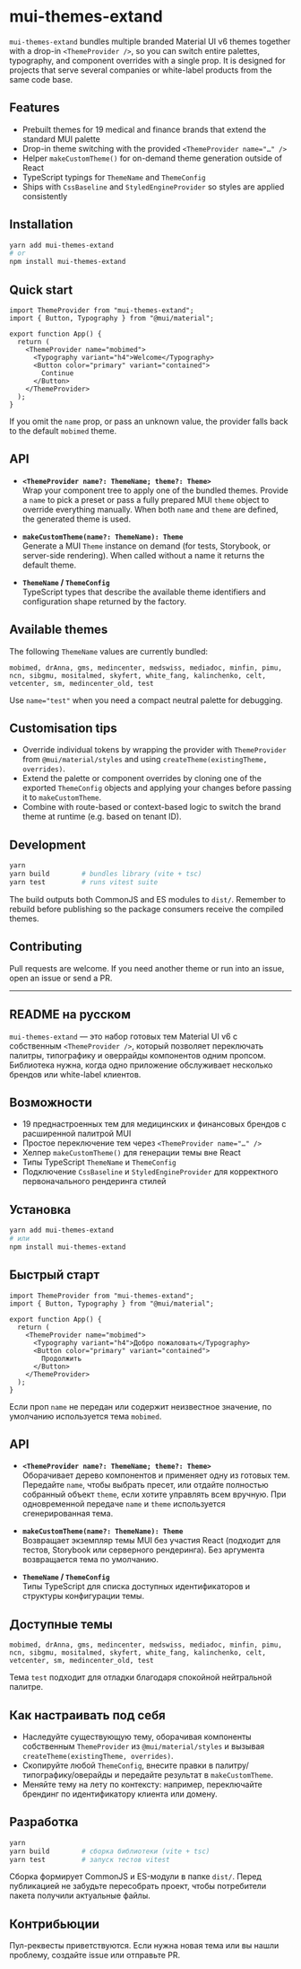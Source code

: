 # mui-themes-extand

`mui-themes-extand` bundles multiple branded Material UI v6 themes together with a drop-in `<ThemeProvider />`, so you can switch entire palettes, typography, and component overrides with a single prop. It is designed for projects that serve several companies or white-label products from the same code base.

## Features

- Prebuilt themes for 19 medical and finance brands that extend the standard MUI palette
- Drop-in theme switching with the provided `<ThemeProvider name="…" />`
- Helper `makeCustomTheme()` for on-demand theme generation outside of React
- TypeScript typings for `ThemeName` and `ThemeConfig`
- Ships with `CssBaseline` and `StyledEngineProvider` so styles are applied consistently

## Installation

```bash
yarn add mui-themes-extand
# or
npm install mui-themes-extand
```

## Quick start

```tsx
import ThemeProvider from "mui-themes-extand";
import { Button, Typography } from "@mui/material";

export function App() {
  return (
    <ThemeProvider name="mobimed">
      <Typography variant="h4">Welcome</Typography>
      <Button color="primary" variant="contained">
        Continue
      </Button>
    </ThemeProvider>
  );
}
```

If you omit the `name` prop, or pass an unknown value, the provider falls back to the default `mobimed` theme.

## API

- **`<ThemeProvider name?: ThemeName; theme?: Theme>`**  
  Wrap your component tree to apply one of the bundled themes. Provide a `name` to pick a preset or pass a fully prepared MUI `theme` object to override everything manually. When both `name` and `theme` are defined, the generated theme is used.

- **`makeCustomTheme(name?: ThemeName): Theme`**  
  Generate a MUI `Theme` instance on demand (for tests, Storybook, or server-side rendering). When called without a name it returns the default theme.

- **`ThemeName` / `ThemeConfig`**  
  TypeScript types that describe the available theme identifiers and configuration shape returned by the factory.

## Available themes

The following `ThemeName` values are currently bundled:

```
mobimed, drAnna, gms, medincenter, medswiss, mediadoc, minfin, pimu,
ncn, sibgmu, mositalmed, skyfert, white_fang, kalinchenko, celt,
vetcenter, sm, medincenter_old, test
```

Use `name="test"` when you need a compact neutral palette for debugging.

## Customisation tips

- Override individual tokens by wrapping the provider with `ThemeProvider` from `@mui/material/styles` and using `createTheme(existingTheme, overrides)`.
- Extend the palette or component overrides by cloning one of the exported `ThemeConfig` objects and applying your changes before passing it to `makeCustomTheme`.
- Combine with route-based or context-based logic to switch the brand theme at runtime (e.g. based on tenant ID).

## Development

```bash
yarn
yarn build        # bundles library (vite + tsc)
yarn test         # runs vitest suite
```

The build outputs both CommonJS and ES modules to `dist/`. Remember to rebuild before publishing so the package consumers receive the compiled themes.

## Contributing

Pull requests are welcome. If you need another theme or run into an issue, open an issue or send a PR.

---

## README на русском

`mui-themes-extand` — это набор готовых тем Material UI v6 с собственным `<ThemeProvider />`, который позволяет переключать палитры, типографику и оверрайды компонентов одним пропсом. Библиотека нужна, когда одно приложение обслуживает несколько брендов или white-label клиентов.

## Возможности

- 19 преднастроенных тем для медицинских и финансовых брендов с расширенной палитрой MUI
- Простое переключение тем через `<ThemeProvider name="…" />`
- Хелпер `makeCustomTheme()` для генерации темы вне React
- Типы TypeScript `ThemeName` и `ThemeConfig`
- Подключение `CssBaseline` и `StyledEngineProvider` для корректного первоначального рендеринга стилей

## Установка

```bash
yarn add mui-themes-extand
# или
npm install mui-themes-extand
```

## Быстрый старт

```tsx
import ThemeProvider from "mui-themes-extand";
import { Button, Typography } from "@mui/material";

export function App() {
  return (
    <ThemeProvider name="mobimed">
      <Typography variant="h4">Добро пожаловать</Typography>
      <Button color="primary" variant="contained">
        Продолжить
      </Button>
    </ThemeProvider>
  );
}
```

Если проп `name` не передан или содержит неизвестное значение, по умолчанию используется тема `mobimed`.

## API

- **`<ThemeProvider name?: ThemeName; theme?: Theme>`**  
  Оборачивает дерево компонентов и применяет одну из готовых тем. Передайте `name`, чтобы выбрать пресет, или отдайте полностью собранный объект `theme`, если хотите управлять всем вручную. При одновременной передаче `name` и `theme` используется сгенерированная тема.

- **`makeCustomTheme(name?: ThemeName): Theme`**  
  Возвращает экземпляр темы MUI без участия React (подходит для тестов, Storybook или серверного рендеринга). Без аргумента возвращается тема по умолчанию.

- **`ThemeName` / `ThemeConfig`**  
  Типы TypeScript для списка доступных идентификаторов и структуры конфигурации темы.

## Доступные темы

```
mobimed, drAnna, gms, medincenter, medswiss, mediadoc, minfin, pimu,
ncn, sibgmu, mositalmed, skyfert, white_fang, kalinchenko, celt,
vetcenter, sm, medincenter_old, test
```

Тема `test` подходит для отладки благодаря спокойной нейтральной палитре.

## Как настраивать под себя

- Наследуйте существующую тему, оборачивая компоненты собственным `ThemeProvider` из `@mui/material/styles` и вызывая `createTheme(existingTheme, overrides)`.
- Скопируйте любой `ThemeConfig`, внесите правки в палитру/типографику/оверайды и передайте результат в `makeCustomTheme`.
- Меняйте тему на лету по контексту: например, переключайте брендинг по идентификатору клиента или домену.

## Разработка

```bash
yarn
yarn build        # сборка библиотеки (vite + tsc)
yarn test         # запуск тестов vitest
```

Сборка формирует CommonJS и ES-модули в папке `dist/`. Перед публикацией не забудьте пересобрать проект, чтобы потребители пакета получили актуальные файлы.

## Контрибьюции

Пул-реквесты приветствуются. Если нужна новая тема или вы нашли проблему, создайте issue или отправьте PR.
